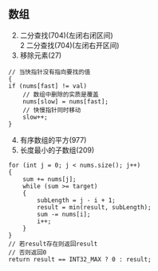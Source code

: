 ## 数组

2. 二分查找(704)(左闭右闭区间)  
2 二分查找(704)(左闭右开区间) 
3. 移除元素(27)
```
// 当快指针没有指向要找的值
{
if (nums[fast] != val)
    // 数组中删除的实质是覆盖
    nums[slow] = nums[fast];
    // 快慢指针同时移动
    slow++;
}
```
4. 有序数组的平方(977)
5. 长度最小的子数组(209)
```
for (int j = 0; j < nums.size(); j++)
{
    sum += nums[j];
    while (sum >= target)
    {
        subLength = j - i + 1;
        result = min(result, subLength);
        sum -= nums[i];
        i++;
    }
}
// 若result存在则返回result
// 否则返回0
return result == INT32_MAX ? 0 : result;
```